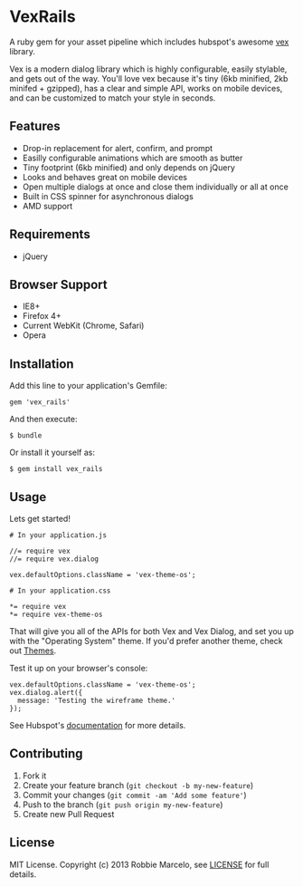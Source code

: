 # VexRails

A ruby gem for your asset pipeline which includes hubspot's awesome [vex] library.

Vex is a modern dialog library which is highly configurable, easily stylable, and gets out of the way. You'll love vex because it's tiny (6kb minified, 2kb minifed + gzipped), has a clear and simple API, works on mobile devices, and can be customized to match your style in seconds.

## Features

+ Drop-in replacement for alert, confirm, and prompt
+ Easilly configurable animations which are smooth as butter
+ Tiny footprint (6kb minified) and only depends on jQuery
+ Looks and behaves great on mobile devices
+ Open multiple dialogs at once and close them individually or all at once
+ Built in CSS spinner for asynchronous dialogs
+ AMD support

## Requirements

+ jQuery

## Browser Support

+ IE8+
+ Firefox 4+
+ Current WebKit (Chrome, Safari)
+ Opera

## Installation

Add this line to your application's Gemfile:

    gem 'vex_rails'

And then execute:

    $ bundle

Or install it yourself as:

    $ gem install vex_rails

## Usage

Lets get started!

    # In your application.js

    //= require vex
    //= require vex.dialog

    vex.defaultOptions.className = 'vex-theme-os';

    # In your application.css

    *= require vex
    *= require vex-theme-os

That will give you all of the APIs for both Vex and Vex Dialog, and set you up with the "Operating System" theme. If you'd prefer another theme, check out [Themes].

Test it up on your browser's console:

    vex.defaultOptions.className = 'vex-theme-os';
    vex.dialog.alert({
      message: 'Testing the wireframe theme.'
    });

See Hubspot's [documentation] for more details.

## Contributing

1. Fork it
2. Create your feature branch (`git checkout -b my-new-feature`)
3. Commit your changes (`git commit -am 'Add some feature'`)
4. Push to the branch (`git push origin my-new-feature`)
5. Create new Pull Request

## License

MIT License. Copyright (c) 2013 Robbie Marcelo, see [LICENSE] for full details.


[documentation]: http://github.hubspot.com/vex/
[vex]: https://github.com/HubSpot/vex/
[Themes]: http://github.hubspot.com/vex/api/themes/
[LICENSE]: http://github.com/rbmrclo/vex_rails/blob/master/LICENSE.txt

